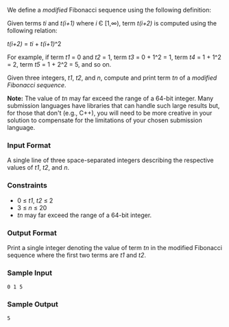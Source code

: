 We define a *modified* Fibonacci sequence using the following definition:

Given terms *ti* and *t(i+1)* where *i* Є [1,∞), term *t(i+2)* is computed using the following relation:

*t(i+2)* = *ti* + *t(i+1)*^2

For example, if term *t1* = 0 and *t2* = 1, term *t3* = 0 + 1^2 = 1, term *t4* = 1 + 1^2 = 2, term *t5* = 1 + 2^2 = 5, and so on.

Given three integers, *t1*, *t2*, and *n*, compute and print term *tn* of a *modified Fibonacci sequence*.

**Note:** The value of *tn* may far exceed the range of a 64-bit integer. Many submission languages have libraries that can handle such large results but, for those that don't (e.g., C++), you will need to be more creative in your solution to compensate for the limitations of your chosen submission language.

### Input Format

A single line of three space-separated integers describing the respective values of *t1*, *t2*, and *n*.

### Constraints
* 0 ≤ *t1*, *t2* ≤ 2
* 3 ≤ *n* ≤ 20
* *tn* may far exceed the range of a 64-bit integer.

### Output Format

Print a single integer denoting the value of term *tn* in the modified Fibonacci sequence where the first two terms are *t1* and *t2*.

### Sample Input
```
0 1 5
```
### Sample Output
```
5
```

